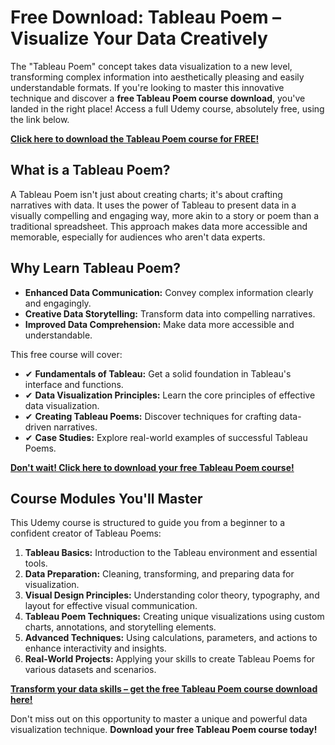 # Free Download: Tableau Poem – Visualize Your Data Creatively

The "Tableau Poem" concept takes data visualization to a new level, transforming complex information into aesthetically pleasing and easily understandable formats. If you're looking to master this innovative technique and discover a **free Tableau Poem course download**, you've landed in the right place! Access a full Udemy course, absolutely free, using the link below.

[**Click here to download the Tableau Poem course for FREE!**](https://udemywork.com/tableau-poem)

## What is a Tableau Poem?

A Tableau Poem isn't just about creating charts; it's about crafting narratives with data. It uses the power of Tableau to present data in a visually compelling and engaging way, more akin to a story or poem than a traditional spreadsheet. This approach makes data more accessible and memorable, especially for audiences who aren't data experts.

## Why Learn Tableau Poem?

*   **Enhanced Data Communication:** Convey complex information clearly and engagingly.
*   **Creative Data Storytelling:** Transform data into compelling narratives.
*   **Improved Data Comprehension:** Make data more accessible and understandable.

This free course will cover:

*   ✔ **Fundamentals of Tableau:** Get a solid foundation in Tableau's interface and functions.
*   ✔ **Data Visualization Principles:** Learn the core principles of effective data visualization.
*   ✔ **Creating Tableau Poems:** Discover techniques for crafting data-driven narratives.
*   ✔ **Case Studies:** Explore real-world examples of successful Tableau Poems.

[**Don't wait! Click here to download your free Tableau Poem course!**](https://udemywork.com/tableau-poem)

## Course Modules You'll Master

This Udemy course is structured to guide you from a beginner to a confident creator of Tableau Poems:

1.  **Tableau Basics:** Introduction to the Tableau environment and essential tools.
2.  **Data Preparation:** Cleaning, transforming, and preparing data for visualization.
3.  **Visual Design Principles:** Understanding color theory, typography, and layout for effective visual communication.
4.  **Tableau Poem Techniques:** Creating unique visualizations using custom charts, annotations, and storytelling elements.
5.  **Advanced Techniques:** Using calculations, parameters, and actions to enhance interactivity and insights.
6.  **Real-World Projects:** Applying your skills to create Tableau Poems for various datasets and scenarios.

[**Transform your data skills – get the free Tableau Poem course download here!**](https://udemywork.com/tableau-poem)

Don't miss out on this opportunity to master a unique and powerful data visualization technique. **Download your free Tableau Poem course today!**
